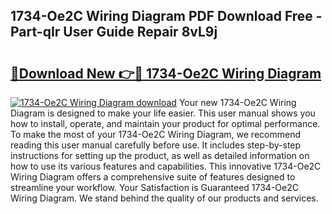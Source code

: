 ## 1734-Oe2C Wiring Diagram PDF Download Free - Part-qIr User Guide Repair 8vL9j

# <h2><a href="http://dfttbjc.blite.top/?on=1734-Oe2C+Wiring+Diagram">🔗Download New 👉🔴 1734-Oe2C Wiring Diagram</a></h2>

[![1734-Oe2C Wiring Diagram download](https://i.imgur.com/lujVjoI.png)](http://dfttbjc.blite.top/?on=1734-Oe2C+Wiring+Diagram)
Your new 1734-Oe2C Wiring Diagram is designed to make your life easier. This user manual shows you how to install, operate, and maintain your product for optimal performance. To make the most of your 1734-Oe2C Wiring Diagram, we recommend reading this user manual carefully before use. It includes step-by-step instructions for setting up the product, as well as detailed information on how to use its various features and capabilities. This innovative 1734-Oe2C Wiring Diagram offers a comprehensive suite of features designed to streamline your workflow. Your Satisfaction is Guaranteed 1734-Oe2C Wiring Diagram. We stand behind the quality of our products and services.
